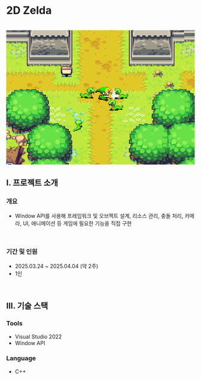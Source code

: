 # 2D Zelda

</br>

<img src="Title.png" alt="Title" width="600px">

</br>

## Ⅰ. 프로젝트 소개

### 개요

- Window API를 사용해 프레임워크 및 오브젝트 설계, 리소스 관리, 충돌 처리, 카메라, UI, 애니메이션 등 게임에 필요한 기능을 직접 구현

<br>

### 기간 및 인원

- 2025.03.24 ~ 2025.04.04 (약 2주)
- 1인

<br>

## Ⅲ. 기술 스택

### Tools

- Visual Studio 2022
- Window API

### Language

- C++

<br/>
